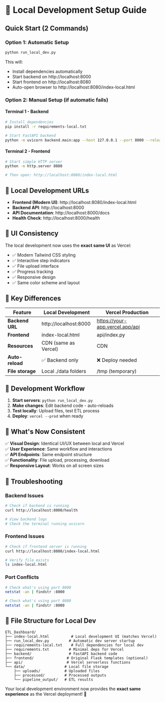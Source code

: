 # 🔧 Local Development Setup Guide

## Quick Start (2 Commands)

### Option 1: Automatic Setup
```bash
python run_local_dev.py
```
This will:
- Install dependencies automatically
- Start backend on http://localhost:8000
- Start frontend on http://localhost:8080
- Auto-open browser to http://localhost:8080/index-local.html

### Option 2: Manual Setup (if automatic fails)

#### Terminal 1 - Backend
```bash
# Install dependencies
pip install -r requirements-local.txt

# Start FastAPI backend
python -m uvicorn backend.main:app --host 127.0.0.1 --port 8000 --reload
```

#### Terminal 2 - Frontend
```bash
# Start simple HTTP server
python -m http.server 8080

# Then open: http://localhost:8080/index-local.html
```

## 🎯 Local Development URLs

- **Frontend (Modern UI)**: http://localhost:8080/index-local.html
- **Backend API**: http://localhost:8000
- **API Documentation**: http://localhost:8000/docs
- **Health Check**: http://localhost:8000/health

## 🎨 UI Consistency

The local development now uses the **exact same UI** as Vercel:
- ✅ Modern Tailwind CSS styling
- ✅ Interactive step indicators
- ✅ File upload interface
- ✅ Progress tracking
- ✅ Responsive design
- ✅ Same color scheme and layout

## 🔄 Key Differences

| Feature | Local Development | Vercel Production |
|---------|------------------|-------------------|
| **Backend URL** | http://localhost:8000 | https://your-app.vercel.app/api |
| **Frontend** | index-local.html | api/index.py |
| **Resources** | CDN (same as Vercel) | CDN |
| **Auto-reload** | ✅ Backend only | ❌ Deploy needed |
| **File storage** | Local ./data folders | /tmp (temporary) |

## 🚀 Development Workflow

1. **Start servers**: `python run_local_dev.py`
2. **Make changes**: Edit backend code - auto-reloads
3. **Test locally**: Upload files, test ETL process
4. **Deploy**: `vercel --prod` when ready

## 🎯 What's Now Consistent

✅ **Visual Design**: Identical UI/UX between local and Vercel  
✅ **User Experience**: Same workflow and interactions  
✅ **API Endpoints**: Same endpoint structure  
✅ **Functionality**: File upload, processing, download  
✅ **Responsive Layout**: Works on all screen sizes  

## 🔧 Troubleshooting

### Backend Issues
```bash
# Check if backend is running
curl http://localhost:8000/health

# View backend logs
# Check the terminal running uvicorn
```

### Frontend Issues
```bash
# Check if frontend server is running
curl http://localhost:8080/index-local.html

# Verify file exists
ls index-local.html
```

### Port Conflicts
```bash
# Check what's using port 8000
netstat -an | findstr :8000

# Check what's using port 8080
netstat -an | findstr :8080
```

## 📁 File Structure for Local Dev

```
ETL_Dashboard/
├── index-local.html          # Local development UI (matches Vercel)
├── run_local_dev.py         # Automatic dev server startup
├── requirements-local.txt    # Full dependencies for local dev
├── requirements.txt         # Minimal deps for Vercel
├── backend/                 # FastAPI backend code
├── frontend/               # Original Flask templates (optional)
├── api/                    # Vercel serverless functions
└── data/                  # Local file storage
    ├── uploads/           # Uploaded files
    ├── processed/         # Processed outputs
    └── pipeline_output/   # ETL results
```

Your local development environment now provides the **exact same experience** as the Vercel deployment! 🎉